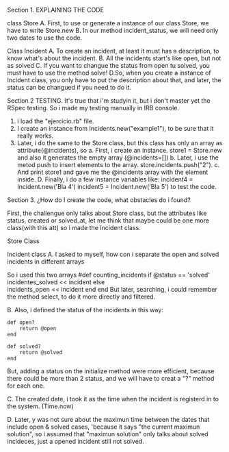 Section 1. EXPLAINING THE CODE

class Store
    A. First, to use or generate a instance of our class Store, we have to write Store.new
    B. In our method incident_status, we will need only two dates to use the code.
    

Class Incident
    A. To create an incident, at least it must has a description, to know what's about the incident.
    B. All the incidents start's like open, but not as solved
    C. If you want to changue the status from open tu solved, you 
       must have to use the method solve!
    D.So, when you create a instance of Incident class, you only have to put the description about that, and later, the status can be changued if you need to do it.



Section 2 TESTING.
It's true that i'm studyin it, but i don't master yet the RSpec testing. So i made my testing manually in IRB console.

1. i load the "ejercicio.rb" file.
2. I create an instance from Incidents.new("example1"), to be sure that it really works.
3. Later, i do the same to the Store class, but this class has only an array as attribute(@incidents), so 
    a. First, i create an instance. store1 = Store.new and also it generates the empty array (@incidents=[])
    b. Later, i use the metod push to insert elements to the array. store.incidents.push("2").
    c. And print store1 and gave me the @incidents array with the element inside.
    D. Finally, i do a few instance variables like:
        incident4 = Incident.new('Bla 4')
        incident5 = Incident.new('Bla 5')
    to test the code.

Section 3.
¿How do I create the code, what obstacles do i found?


First, the challengue only talks about Store class, but the attributes like status, created or solved_at, let me think that maybe could be one more class(with this att) so i made the Incident class.



Store Class

Incident class
 A. I asked to myself, how con i separate the open and solved incidents in different arrays

So i used this two arrays
    #def counting_incidents
        	if @status == 'solved'
            	  incidentes_solved << incident
 	       else  
                  incidents_open << incident 
        end 
    end 
 But later, searching, i could remember the method select, to do it more directly and filtered.

 B. Also, i defined the status of the incidents in this way: 
 
	def open?
        return @open
	end 
    
	def solved?
        return @solved 
	end 
But, adding a status on the initialize method were more efficient, because there could be more than 2 status, and we will have to creat a "?" method for each one.

C. The created date, i took it as the time when the incident is registerd in to the system. (Time.now)

D. Later, y was not sure about the maximun time between the dates that include open & solved cases, 'because it says "the current maximun solution", so i assumed that "maximun solution" only talks about solved incideces, just a opened incident still not solved.
